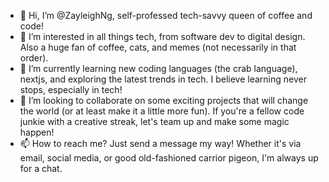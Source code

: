 - 👋 Hi, I’m @ZayleighNg, self-professed tech-savvy queen of coffee and code!
- 👀 I’m interested in all things tech, from software dev to digital design. Also a huge fan of coffee, cats, and memes (not necessarily in that order).
- 🌱 I’m currently learning new coding languages (the crab language), nextjs, and exploring the latest trends in tech. I believe learning never stops, especially in tech!
- 💞️ I’m looking to collaborate on some exciting projects that will change the world (or at least make it a little more fun). If you're a fellow code junkie with a creative streak, let's team up and make some magic happen!
- 📫 How to reach me? Just send a message my way! Whether it's via email, social media, or good old-fashioned carrior pigeon, I'm always up for a chat.
